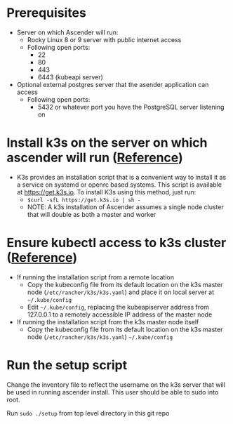 # Prerequisites
- Server on which Ascender will run:
  - Rocky Linux 8 or 9 server with public internet access
  - Following open ports:
    - 22
    - 80
    - 443
    - 6443 (kubeapi server)
- Optional external postgres server that the asender application can access
  - Following open ports:
    - 5432 or whatever port you have the PostgreSQL server listening on


# Install k3s on the server on which ascender will run ([Reference](https://docs.k3s.io/quick-start))
- K3s provides an installation script that is a convenient way to install it as a service on systemd or openrc based systems. This script is available at https://get.k3s.io. To install K3s using this method, just run:
  - `$curl -sfL https://get.k3s.io | sh -`
  - NOTE: A k3s installation of Ascender assumes a single node cluster that will double as both a master and worker

# Ensure kubectl access to k3s cluster ([Reference](https://docs.k3s.io/cluster-access))
- If running the installation script from a remote location
  - Copy the kubeconfig file from its default location on the k3s master node (`/etc/rancher/k3s/k3s.yaml`) and place it on local server at `~/.kube/config`
  - Edit `~/.kube/config`, replacing the kubeapiserver address from 127.0.0.1 to a remotely accessible IP address of the master node
- If running the installation script from the k3s master node itself
  - Copy the kubeconfig file from its default location on the k3s master node (`/etc/rancher/k3s/k3s.yaml`) `~/.kube/config`


# Run the setup script
Change the inventory file to reflect the username on the k3s server that will be used in running ascender install. This user should be able to sudo into root.

Run `sudo ./setup` from top level directory in this git repo
